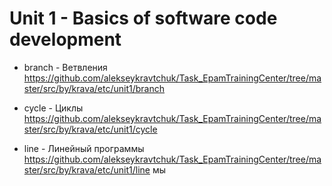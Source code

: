 # Unit 1 - Basics of software code development

- branch - Ветвления               
https://github.com/alekseykravtchuk/Task_EpamTrainingCenter/tree/master/src/by/krava/etc/unit1/branch

 - cycle - Циклы               
https://github.com/alekseykravtchuk/Task_EpamTrainingCenter/tree/master/src/by/krava/etc/unit1/cycle

 - line - Линейный программы            
https://github.com/alekseykravtchuk/Task_EpamTrainingCenter/tree/master/src/by/krava/etc/unit1/line
мы